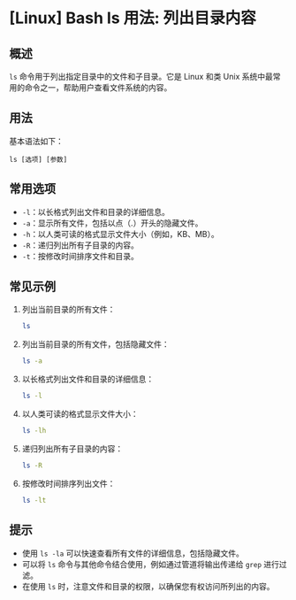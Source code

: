 # [Linux] Bash ls 用法: 列出目录内容

## 概述
`ls` 命令用于列出指定目录中的文件和子目录。它是 Linux 和类 Unix 系统中最常用的命令之一，帮助用户查看文件系统的内容。

## 用法
基本语法如下：
```
ls [选项] [参数]
```

## 常用选项
- `-l`：以长格式列出文件和目录的详细信息。
- `-a`：显示所有文件，包括以点（.）开头的隐藏文件。
- `-h`：以人类可读的格式显示文件大小（例如，KB、MB）。
- `-R`：递归列出所有子目录的内容。
- `-t`：按修改时间排序文件和目录。

## 常见示例
1. 列出当前目录的所有文件：
   ```bash
   ls
   ```

2. 列出当前目录的所有文件，包括隐藏文件：
   ```bash
   ls -a
   ```

3. 以长格式列出文件和目录的详细信息：
   ```bash
   ls -l
   ```

4. 以人类可读的格式显示文件大小：
   ```bash
   ls -lh
   ```

5. 递归列出所有子目录的内容：
   ```bash
   ls -R
   ```

6. 按修改时间排序列出文件：
   ```bash
   ls -lt
   ```

## 提示
- 使用 `ls -la` 可以快速查看所有文件的详细信息，包括隐藏文件。
- 可以将 `ls` 命令与其他命令结合使用，例如通过管道将输出传递给 `grep` 进行过滤。
- 在使用 `ls` 时，注意文件和目录的权限，以确保您有权访问所列出的内容。